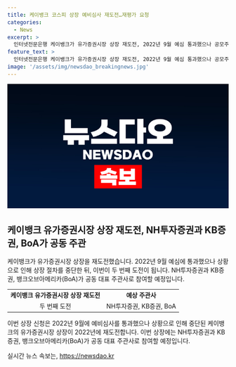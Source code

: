```yaml
---
title: 케이뱅크 코스피 상장 예비심사 재도전…재평가 요청
categories:
  - News
excerpt: >
  인터넷전문은행 케이뱅크가 유가증권시장 상장 재도전, 2022년 9월 예심 통과했으나 공모주 시장 얼어붙어 중단. 두 번째 도전, 심사 기간 3개월 이상이지만 연내 상장 가능 전망. NH투자증권, KB증권, 뱅크오브아메리카(BoA)가 공동 대표 주관사.
feature_text: >
  인터넷전문은행 케이뱅크가 유가증권시장 상장 재도전, 2022년 9월 예심 통과했으나 공모주 시장 얼어붙어 중단. 두 번째 도전, 심사 기간 3개월 이상이지만 연내 상장 가능 전망. NH투자증권, KB증권, 뱅크오브아메리카(BoA)가 공동 대표 주관사.
image: '/assets/img/newsdao_breakingnews.jpg'
---
```


<p><img src="/assets/img/newsdao_breakingnews.jpg" alt="implanttips 속보" /></p>

<h2 data-ke-size="size26">케이뱅크 유가증권시장 상장 재도전, NH투자증권과 KB증권, BoA가 공동 주관</h2>

<p data-ke-size="size16">케이뱅크가 유가증권시장 상장을 재도전했습니다. 2022년 9월 예심에 통과했으나 상황으로 인해 상장 절차를 중단한 뒤, 이번이 두 번째 도전이 됩니다. NH투자증권과 KB증권, 뱅크오브아메리카(BoA)가 공동 대표 주관사로 참여할 예정입니다.</p>

<table>
  <tbody>
    <tr>
      <td style="text-align: center; height: 17px;"><b>케이뱅크 유가증권시장 상장 재도전</b></td>
      <td style="text-align: center; height: 17px;"><b>예상 주관사</b></td>
    </tr>
    <tr>
      <td style="text-align: center; height: 17px;">두 번째 도전</td>
      <td style="text-align: center; height: 17px;">NH투자증권, KB증권, BoA</td>
    </tr>
  </tbody>
</table>

<p data-ke-size="size16">이번 상장 신청은 2022년 9월에 예비심사를 통과했으나 상황으로 인해 중단된 케이뱅크의 유가증권시장 상장이 2022년에 재도전합니다. 이번 상장에는 NH투자증권과 KB증권, 뱅크오브아메리카(BoA)가 공동 대표 주관사로 참여할 예정입니다.</p>
실시간 뉴스 속보는, <a href="https://newsdao.kr" rel="dofollow">https://newsdao.kr</a>


